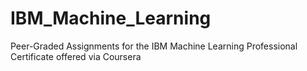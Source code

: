 # IBM_Machine_Learning
Peer-Graded Assignments for the IBM Machine Learning Professional Certificate offered via Coursera
